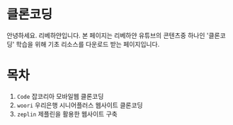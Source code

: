 # 클론코딩
안녕하세요. 리베하얀입니다.
본 페이지는 리베하얀 유튜브의 콘텐츠중 하나인 '클론코딩' 학습을 위해
기초 리소스를 다운로드 받는 페이지입니다.


# 목차
1. `Code`  잡코리아 모바일웹 클론코딩
2. `woori` 우리은행 시니어플러스 웹사이트 클론코딩
3. `zeplin` 제플린을 활용한 웹사이트 구축

